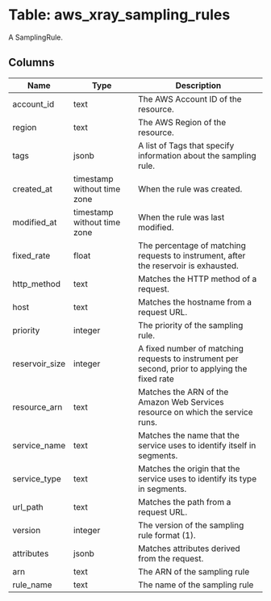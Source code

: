 
# Table: aws_xray_sampling_rules
A SamplingRule.
## Columns
| Name        | Type           | Description  |
| ------------- | ------------- | -----  |
|account_id|text|The AWS Account ID of the resource.|
|region|text|The AWS Region of the resource.|
|tags|jsonb|A list of Tags that specify information about the sampling rule.|
|created_at|timestamp without time zone|When the rule was created.|
|modified_at|timestamp without time zone|When the rule was last modified.|
|fixed_rate|float|The percentage of matching requests to instrument, after the reservoir is exhausted.|
|http_method|text|Matches the HTTP method of a request.|
|host|text|Matches the hostname from a request URL.|
|priority|integer|The priority of the sampling rule.|
|reservoir_size|integer|A fixed number of matching requests to instrument per second, prior to applying the fixed rate|
|resource_arn|text|Matches the ARN of the Amazon Web Services resource on which the service runs.|
|service_name|text|Matches the name that the service uses to identify itself in segments.|
|service_type|text|Matches the origin that the service uses to identify its type in segments.|
|url_path|text|Matches the path from a request URL.|
|version|integer|The version of the sampling rule format (1).|
|attributes|jsonb|Matches attributes derived from the request.|
|arn|text|The ARN of the sampling rule|
|rule_name|text|The name of the sampling rule|
